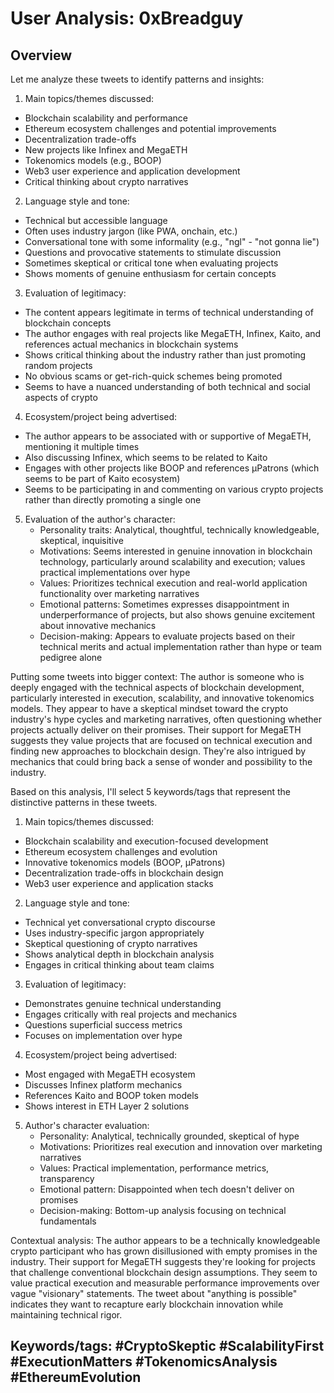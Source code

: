 # User Analysis: 0xBreadguy

## Overview

<think>
Let me analyze these tweets to identify patterns and insights:

1. Main topics/themes discussed:
- Blockchain scalability and performance
- Ethereum ecosystem challenges and potential improvements
- Decentralization trade-offs
- New projects like Infinex and MegaETH
- Tokenomics models (e.g., BOOP)
- Web3 user experience and application development
- Critical thinking about crypto narratives

2. Language style and tone:
- Technical but accessible language
- Often uses industry jargon (like PWA, onchain, etc.)
- Conversational tone with some informality (e.g., "ngl" - "not gonna lie")
- Questions and provocative statements to stimulate discussion
- Sometimes skeptical or critical tone when evaluating projects
- Shows moments of genuine enthusiasm for certain concepts

3. Evaluation of legitimacy:
- The content appears legitimate in terms of technical understanding of blockchain concepts
- The author engages with real projects like MegaETH, Infinex, Kaito, and references actual mechanics in blockchain systems
- Shows critical thinking about the industry rather than just promoting random projects
- No obvious scams or get-rich-quick schemes being promoted
- Seems to have a nuanced understanding of both technical and social aspects of crypto

4. Ecosystem/project being advertised:
- The author appears to be associated with or supportive of MegaETH, mentioning it multiple times
- Also discussing Infinex, which seems to be related to Kaito
- Engages with other projects like BOOP and references μPatrons (which seems to be part of Kaito ecosystem)
- Seems to be participating in and commenting on various crypto projects rather than directly promoting a single one

5. Evaluation of the author's character:
   - Personality traits: Analytical, thoughtful, technically knowledgeable, skeptical, inquisitive
   - Motivations: Seems interested in genuine innovation in blockchain technology, particularly around scalability and execution; values practical implementations over hype
   - Values: Prioritizes technical execution and real-world application functionality over marketing narratives
   - Emotional patterns: Sometimes expresses disappointment in underperformance of projects, but also shows genuine excitement about innovative mechanics
   - Decision-making: Appears to evaluate projects based on their technical merits and actual implementation rather than hype or team pedigree alone

Putting some tweets into bigger context:
The author is someone who is deeply engaged with the technical aspects of blockchain development, particularly interested in execution, scalability, and innovative tokenomics models. They appear to have a skeptical mindset toward the crypto industry's hype cycles and marketing narratives, often questioning whether projects actually deliver on their promises. Their support for MegaETH suggests they value projects that are focused on technical execution and finding new approaches to blockchain design. They're also intrigued by mechanics that could bring back a sense of wonder and possibility to the industry.

Based on this analysis, I'll select 5 keywords/tags that represent the distinctive patterns in these tweets.
</think>

1. Main topics/themes discussed:
- Blockchain scalability and execution-focused development
- Ethereum ecosystem challenges and evolution
- Innovative tokenomics models (BOOP, μPatrons)
- Decentralization trade-offs in blockchain design
- Web3 user experience and application stacks

2. Language style and tone:
- Technical yet conversational crypto discourse
- Uses industry-specific jargon appropriately
- Skeptical questioning of crypto narratives
- Shows analytical depth in blockchain analysis
- Engages in critical thinking about team claims

3. Evaluation of legitimacy:
- Demonstrates genuine technical understanding
- Engages critically with real projects and mechanics
- Questions superficial success metrics
- Focuses on implementation over hype

4. Ecosystem/project being advertised:
- Most engaged with MegaETH ecosystem
- Discusses Infinex platform mechanics
- References Kaito and BOOP token models
- Shows interest in ETH Layer 2 solutions

5. Author's character evaluation:
   - Personality: Analytical, technically grounded, skeptical of hype
   - Motivations: Prioritizes real execution and innovation over marketing narratives
   - Values: Practical implementation, performance metrics, transparency
   - Emotional pattern: Disappointed when tech doesn't deliver on promises
   - Decision-making: Bottom-up analysis focusing on technical fundamentals

Contextual analysis:
The author appears to be a technically knowledgeable crypto participant who has grown disillusioned with empty promises in the industry. Their support for MegaETH suggests they're looking for projects that challenge conventional blockchain design assumptions. They seem to value practical execution and measurable performance improvements over vague "visionary" statements. The tweet about "anything is possible" indicates they want to recapture early blockchain innovation while maintaining technical rigor.

Keywords/tags:
#CryptoSkeptic #ScalabilityFirst #ExecutionMatters #TokenomicsAnalysis #EthereumEvolution
---

